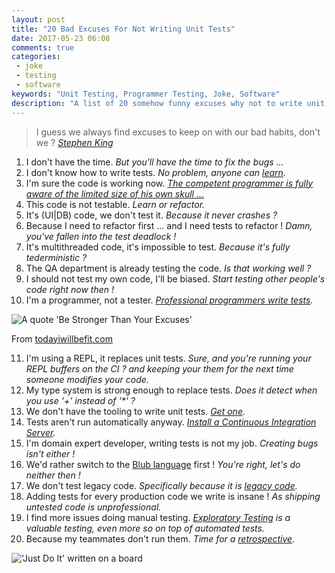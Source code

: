 ```yaml
---
layout: post
title: "20 Bad Excuses For Not Writing Unit Tests"
date: 2017-05-23 06:08
comments: true
categories: 
 - joke
 - testing
 - software
keywords: "Unit Testing, Programmer Testing, Joke, Software"
description: "A list of 20 somehow funny excuses why not to write unit tests"
---
```

> I guess we always find excuses to keep on with our bad habits, don't we ? *[Stephen King](http://www.goodreads.com/quotes/797048-i-guess-we-always-find-excuses-to-keep-on-with)*


1. I don't have the time. *But you'll have the time to fix the bugs ...*
2. I don't know how to write tests. *No problem, anyone can [learn](/from-apprentice-to-master-how-to-learn-tdd-test-driven-development/).*
3. I'm sure the code is working now. *[The competent programmer is fully aware of the limited size of his own skull ...](https://www.brainyquote.com/quotes/quotes/e/edsgerdijk204340.html)*
4. This code is not testable. *Learn or refactor.*
5. It's (UI|DB) code, we don't test it. *Because it never crashes ?*
6. Because I need to refactor first ... and I need tests to refactor ! *Damn, you've fallen into the test deadlock !*
7. It's multithreaded code, it's impossible to test. *Because it's fully tederministic ?*
8. The QA department is already testing the code. *Is that working well ?*
9. I should not test my own code, I'll be biased. *Start testing other people's code right now then !*
10. I'm a programmer, not a tester. *[Professional programmers write tests](https://softwareengineering.stackexchange.com/questions/159572/as-a-professional-developer-is-it-acceptable-to-not-write-unit-tests).*

![A quote 'Be Stronger Than Your Excuses']({{site.url}}/imgs/2017-05-23-20-bad-excuses-for-not-writing-unit-tests/stronger_than_excuses_quote.jpg)<div class="image-credits">From [todayiwillbefit.com](https://todayiwillbefit.com/2013/10/30/excuses-suck-top-10-bad-excuses-to-not-exercise/)</div>

11. I'm using a REPL, it replaces unit tests. *Sure, and you're running your REPL buffers on the CI ? and keeping your them for the next time someone modifies your code.*
12. My type system is strong enough to replace tests. *Does it detect when you use '+' instead of '\*' ?*
13. We don't have the tooling to write unit tests. *[Get one](https://en.wikipedia.org/wiki/List_of_unit_testing_frameworks).*
14. Tests aren't run automatically anyway. *[Install a Continuous Integration Server](https://en.wikipedia.org/wiki/Comparison_of_continuous_integration_software).*
15. I'm domain expert developer, writing tests is not my job. *Creating bugs isn't either !*
16. We'd rather switch to the [Blub language](http://www.paulgraham.com/avg.html) first ! *You're right, let's do neither then !*
17. We don't test legacy code. *Specifically because it is [legacy code](https://en.wikipedia.org/wiki/Legacy_code).*
18. Adding tests for every production code we write is insane ! *As shipping untested code is unprofessional.*
19. I find more issues doing manual testing. *[Exploratory Testing](/how-we-started-exploratory-testing/) is a valuable testing, even more so on top of automated tests.*
20. Because my teammates don't run them. *Time for a [retrospective](/most-scrum-teams-are-not-agile/).*

!['Just Do It' written on a board]({{site.url}}/imgs/2017-05-23-20-bad-excuses-for-not-writing-unit-tests/just-do-it.jpg)
